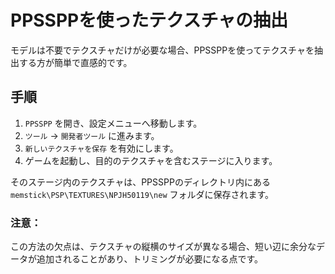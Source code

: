 # PPSSPPを使ったテクスチャの抽出

モデルは不要でテクスチャだけが必要な場合、PPSSPPを使ってテクスチャを抽出する方が簡単で直感的です。

## 手順

1. `PPSSPP` を開き、設定メニューへ移動します。
2. `ツール` -> `開発者ツール` に進みます。
3. `新しいテクスチャを保存` を有効にします。
4. ゲームを起動し、目的のテクスチャを含むステージに入ります。

そのステージ内のテクスチャは、PPSSPPのディレクトリ内にある `memstick\PSP\TEXTURES\NPJH50119\new` フォルダに保存されます。

### 注意：
この方法の欠点は、テクスチャの縦横のサイズが異なる場合、短い辺に余分なデータが追加されることがあり、トリミングが必要になる点です。